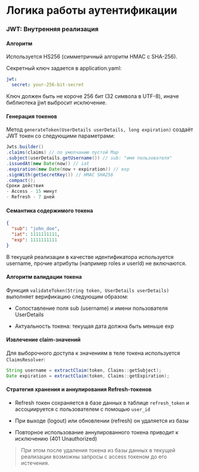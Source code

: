 # Логика работы аутентификации

### JWT: Внутренняя реализация

#### Алгоритм

Используется HS256 (симметричный алгоритм HMAC с SHA-256).

Секретный ключ задается в application.yaml:

```yaml
jwt:
  secret: your-256-bit-secret
```

Ключ должен быть не короче 256 бит (32 символа в UTF-8), иначе библиотека jjwt выбросит исключение.

#### Генерация токенов

Метод `generateToken(UserDetails userDetails, long expiration)` создаёт JWT токен со следующими параметрами:
````java
Jwts.builder()
.claims(claims) // по умолчанию пустой Map
.subject(userDetails.getUsername()) // sub: "имя пользователя"
.issuedAt(new Date(now)) // iat
.expiration(new Date(now + expiration)) // exp
.signWith(getSecretKey()) // HMAC SHA256
.compact();
Сроки действия
- Access - 15 минут
- Refresh - 7 дней
````

#### Семантика содержимого токена
````json
{
  "sub": "john_doe",
  "iat": 1111111111,
  "exp": 1111111111
}
````
В текущей реализации в качестве идентификатора используется username, прочие атрибуты (например roles и userId) не включаются.

#### Алгоритм валидации токена

Функция `validateToken(String token, UserDetails userDetails)` выполняет верификацию следующим образом:

- Сопоставление поля sub (username) и имени пользователя UserDetails

- Актуальность токена: текущая дата должна быть меньше exp

#### Извлечение claim-значений

Для выборочного доступа к значениям в теле токена используется `ClaimsResolver`:

````java
String username = extractClaim(token, Claims::getSubject);
Date expiration = extractClaim(token, Claims::getExpiration);
````

#### Стратегия хранения и аннулирования Refresh-токенов

- Refresh токен сохраняется в базе данных в таблице `refresh_token` и ассоциируется с пользователем с помощью `user_id`

- При выходе (logout) или обновлении (refresh) он удаляется из базы

- Повторное использование аннулированного токена приводит к исключению (401 Unauthorized)


> При этом после удаления токена из базы данных в текущей реализации возможны запросы с access токеном до его истечения.